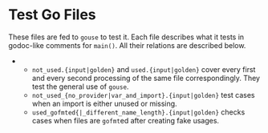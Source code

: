 # Test Go Files
These files are fed to `gouse` to test it. Each file describes what it tests in
godoc-like comments for `main()`. All their relations are described below.
* * `not_used.{input|golden}` and `used.{input|golden}` cover every first and
    every second processing of the same file correspondingly. They test the
    general use of `gouse`.
  * `not_used_{no_provider|var_and_import}.{input|golden}` test cases when
    an import is either unused or missing.
  * `used_gofmted{|_different_name_length}.{input|golden}` checks cases when
    files are `gofmt`ed after creating fake usages.
